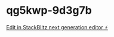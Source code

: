 # qg5kwp-9d3g7b

[Edit in StackBlitz next generation editor ⚡️](https://stackblitz.com/~/github.com/aceralrighty/qg5kwp-9d3g7b)